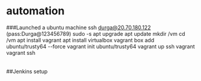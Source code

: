 # automation
###Launched a ubuntu machine
ssh durga@20.70.180.122 (pass:Durga@123456789) 
sudo -s
apt upgrade
apt update
mkdir /vm
cd /vm
apt install vagrant
apt install virtualbox 
vagrant box add ubuntu/trusty64  --force
vagrant init  ubuntu/trusty64 
vagrant up
ssh vagrant
vagrant ssh

######
##Jenkins setup 

